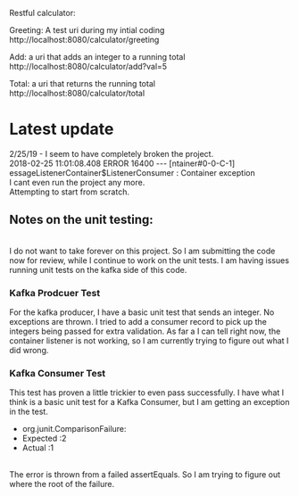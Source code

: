 Restful calculator:

Greeting: A test uri during my intial coding
http://localhost:8080/calculator/greeting

Add: a uri that adds an integer to a running total
http://localhost:8080/calculator/add?val=5

Total: a uri that returns the running total
http://localhost:8080/calculator/total

<h1>Latest update</h1>
2/25/19 - I seem to have completely broken the project.<br>
   2018-02-25 11:01:08.408 ERROR 16400 --- [ntainer#0-0-C-1] essageListenerContainer$ListenerConsumer : Container exception<br>
I cant even run the project any more. <br>
Attempting to start from scratch.

<h2>Notes on the unit testing:</h2><br>
I do not want to take forever on this project. So I am submitting the code now for review, while I continue to work on the unit tests. I am having issues running unit tests on the kafka side of this code.

<h3>Kafka Prodcuer Test</h3>
For the kafka producer, I have a basic unit test that sends an integer. No exceptions are thrown. I tried to add a consumer record to pick up the integers being passed for extra validation. As far a I can tell right now, the container listener is not working, so I am currently trying to figure out what I did wrong.

<h3>Kafka Consumer Test</h3>
This test has proven a little trickier to even pass successfully. I have what I think is a basic unit test for a Kafka Consumer, but I am getting an exception in the test. <br>
<ul>
   <li> org.junit.ComparisonFailure: </li>
   <li> Expected :2 </li>
   <li> Actual   :1 </li>
</ul><br>
The error is thrown from a failed assertEquals. So I am trying to figure out where the root of the failure.

